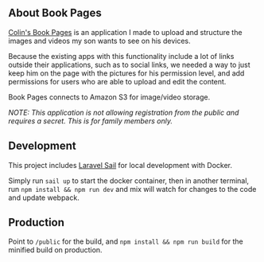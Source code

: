 ## About Book Pages

[Colin's Book Pages](https://book-pages.adambailey.io) is an application I made to upload and structure the images and 
videos my son wants to see on his devices.

Because the existing apps with this functionality include a lot of links outside their applications, such as to social
links, we needed a way to just keep him on the page with the pictures for his permission level,
and add permissions for users who are able to upload and edit the content.

Book Pages connects to Amazon S3 for image/video storage.

_NOTE: This application is not allowing registration from the public and requires a secret. This is for family members only._

## Development
This project includes [Laravel Sail](https://laravel.com/docs/sail) for local development with Docker.

Simply run `sail up` to start the docker container, then in another terminal, run 
`npm install && npm run dev` and mix will watch for changes to the code and update webpack.

## Production
Point to `/public` for the build, and `npm install && npm run build` for the minified build on production.